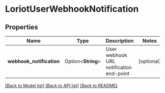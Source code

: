 # LoriotUserWebhookNotification

## Properties

Name | Type | Description | Notes
------------ | ------------- | ------------- | -------------
**webhook_notification** | Option<**String**> | User webhook URL notification end-point | [optional]

[[Back to Model list]](../README.md#documentation-for-models) [[Back to API list]](../README.md#documentation-for-api-endpoints) [[Back to README]](../README.md)


